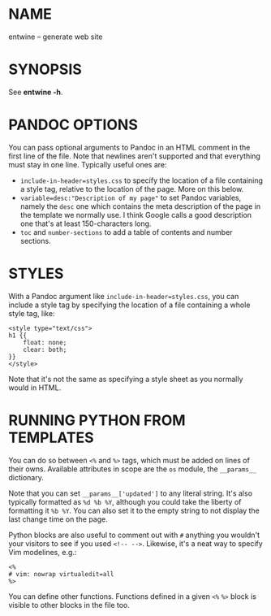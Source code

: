 # NAME

entwine – generate web site

# SYNOPSIS

See **entwine -h**.

# PANDOC OPTIONS

You can pass optional arguments to Pandoc in an HTML comment in the first
line of the file. Note that newlines aren't supported and that everything
must stay in one line. Typically useful ones are:

  - `include-in-header=styles.css` to specify the location of a file
    containing a style tag, relative to the location of the page.
    More on this below.
  - `variable=desc:"Description of my page"` to set Pandoc variables,
    namely the `desc` one which contains the meta description of the page
    in the template we normally use. I think Google calls a good description
    one that's at least 150-characters long.
  - `toc` and `number-sections` to add a table of contents and number sections.

# STYLES

With a Pandoc argument like `include-in-header=styles.css`, you can include
a style tag by specifying the location of a file containing a whole style
tag, like:

```
<style type="text/css">
h1 {{
    float: none;
    clear: both;
}}
</style>
```

Note that it's not the same as specifying a style sheet as you normally
would in HTML.

# RUNNING PYTHON FROM TEMPLATES

You can do so between `<%` and `%>` tags, which must be added on lines of
their owns. Available attributes in scope are the `os` module, the `__params__`
dictionary.

Note that you can set `__params__['updated']` to any literal string. It's
also typically formatted as `%d %b %Y`, although you could take the liberty
of formatting it `%b %Y`. You can also set it to the empty string to not
display the last change time on the page.

Python blocks are also useful to comment out with `#` anything you wouldn't
your visitors to see if you used `<!-- -->`. Likewise, it's a neat way to
specify Vim modelines, e.g.:

```
<%
# vim: nowrap virtualedit=all
%>
```

You can define other functions. Functions defined in a given `<%` `%>`
block is visible to other blocks in the file too.
